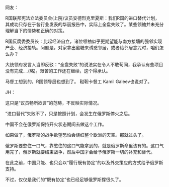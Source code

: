 网友：

R国联邦宪法立法委员会(上院)议员安德烈克里夏斯：我们R国的进口替代计划，其成功只存在于各行业发表的华丽报告中，实际上全盘失败了。某些领袖并未充分理解当下的情势和正确的对策。

R国反腐委委员长：比起经济自立，诸位领袖似乎更期望能与南方接壤的强邻实现产业、经济接轨。问题是，对家拿出蜜糖来诱惑邻居，或者给邻居念咒时，咱们怎么办？

大统领府发言人当即反驳：“全盘失败”的说法实在令人不敢苟同，我承认有些项目没有完成....(略)。艰苦的工作还在继续，这个得承认。

马督工想到的，R国领导层也想到了。
鞑靼卡督工 Kamil Galeev也说对了。

JH：

这只是“议员畅所欲言”的范畴，不反映实际情况。

“进口替代”失败不了，只是按照计划，会发生在俄罗斯停火之后。

中国不会在俄罗斯保持开火状态期间去做这个工作。

如果做了，俄罗斯的战争欲望恐怕会烧红整个欧洲的天空。那就过头了。

俄罗斯要憋住一口气，靠憋住的这口气能拿到的，就是俄罗斯命里该有的。这口气用完了，俄罗斯就要结束战争，然后中国才会给予俄罗斯一切的补充和替代。

在此之前，中国只能、也只会以“履行既有协定”的以及外交策应的方式给予俄罗斯支持。

不过，仅仅是我们的“既有协定”也已经足够俄罗斯撑很久了。

